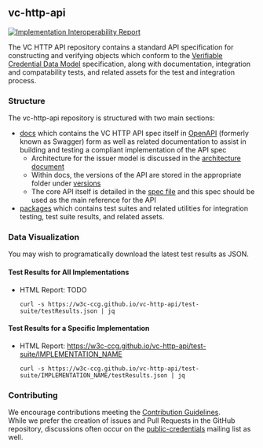 ## vc-http-api

[![Implementation Interoperability Report](https://github.com/w3c-ccg/vc-http-api/actions/workflows/cd.yml/badge.svg)](https://github.com/w3c-ccg/vc-http-api/actions/workflows/cd.yml)

The VC HTTP API repository contains a standard API specification for constructing and verifying objects which conform to the [Verifiable Credential Data Model](https://www.w3.org/TR/vc-data-model/) specification, along with documentation, integration and compatability tests, and related assets for the test and integration process.

### Structure

The vc-http-api repository is structured with two main sections:

- [docs](./docs/) which contains the VC HTTP API spec itself in [OpenAPI](https://swagger.io/specification/) (formerly known as Swagger) form as well as related documentation to assist in building and testing a compliant implementation of the API spec
  - Architecture for the issuer model is discussed in the [architecture document](./docs/architecture.md)
  - Within docs, the versions of the API are stored in the appropriate folder under [versions](./docs/versions)
  - The core API itself is detailed in the [spec file](./docs/vc-http-api.yml) and this spec should be used as the main reference for the API
- [packages](./packages/) which contains test suites and related utilities for integration testing, test suite results, and related assets.

### Data Visualization

You may wish to programatically download the latest test results as JSON.

#### Test Results for All Implementations

- HTML Report: TODO

  ```
  curl -s https://w3c-ccg.github.io/vc-http-api/test-suite/testResults.json | jq
  ```

#### Test Results for a Specific Implementation

- HTML Report: https://w3c-ccg.github.io/vc-http-api/test-suite/IMPLEMENTATION_NAME

  ```
  curl -s https://w3c-ccg.github.io/vc-http-api/test-suite/IMPLEMENTATION_NAME/testResults.json | jq
  ```

### Contributing

We encourage contributions meeting the [Contribution Guidelines](CONTRIBUTING.md).  
While we prefer the creation of issues and Pull Requests in the GitHub repository, discussions often occur on the [public-credentials](http://lists.w3.org/Archives/Public/public-credentials/) mailing list as well.
